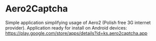Aero2Captcha
============

Simple application simplifying usage of Aero2 (Polish free 3G internet provider).
Application ready for install on Android devices: https://play.google.com/store/apps/details?id=ks.aero2captcha.app

